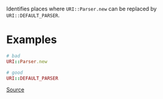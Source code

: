
Identifies places where `URI::Parser.new` can be replaced by `URI::DEFAULT_PARSER`.

# Examples

```ruby
# bad
URI::Parser.new

# good
URI::DEFAULT_PARSER
```

[Source](http://www.rubydoc.info/gems/rubocop/RuboCop/Cop/Performance/UriDefaultParser)